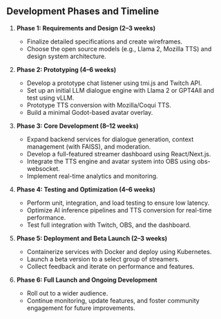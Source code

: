 ## Development Phases and Timeline

1. **Phase 1: Requirements and Design (2–3 weeks)**
   - Finalize detailed specifications and create wireframes.
   - Choose the open source models (e.g., Llama 2, Mozilla TTS) and design system architecture.

2. **Phase 2: Prototyping (4–6 weeks)**
   - Develop a prototype chat listener using tmi.js and Twitch API.
   - Set up an initial LLM dialogue engine with Llama 2 or GPT4All and test using vLLM.
   - Prototype TTS conversion with Mozilla/Coqui TTS.
   - Build a minimal Godot-based avatar overlay.

3. **Phase 3: Core Development (8–12 weeks)**
   - Expand backend services for dialogue generation, context management (with FAISS), and moderation.
   - Develop a full-featured streamer dashboard using React/Next.js.
   - Integrate the TTS engine and avatar system into OBS using obs-websocket.
   - Implement real-time analytics and monitoring.

4. **Phase 4: Testing and Optimization (4–6 weeks)**
   - Perform unit, integration, and load testing to ensure low latency.
   - Optimize AI inference pipelines and TTS conversion for real-time performance.
   - Test full integration with Twitch, OBS, and the dashboard.

5. **Phase 5: Deployment and Beta Launch (2–3 weeks)**
   - Containerize services with Docker and deploy using Kubernetes.
   - Launch a beta version to a select group of streamers.
   - Collect feedback and iterate on performance and features.

6. **Phase 6: Full Launch and Ongoing Development**
   - Roll out to a wider audience.
   - Continue monitoring, update features, and foster community engagement for future improvements.
